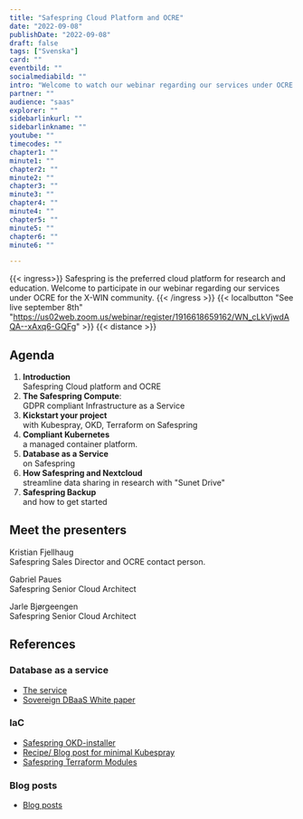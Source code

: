 ```yaml
---
title: "Safespring Cloud Platform and OCRE"
date: "2022-09-08"
publishDate: "2022-09-08"
draft: false
tags: ["Svenska"]
card: ""
eventbild: ""
socialmediabild: ""
intro: "Welcome to watch our webinar regarding our services under OCRE for the X-WIN community."
partner: ""
audience: "saas"
explorer: ""
sidebarlinkurl: ""
sidebarlinkname: ""
youtube: ""
timecodes: ""
chapter1: ""
minute1: ""
chapter2: ""
minute2: ""
chapter3: ""
minute3: ""
chapter4: ""
minute4: ""
chapter5: ""
minute5: ""
chapter6: ""
minute6: ""

---
```


{{< ingress>}}
Safespring is the preferred cloud platform for research and education. Welcome to participate in our webinar regarding our services under OCRE for the X-WIN community.
{{< /ingress >}}
{{< localbutton "See live september 8th" "https://us02web.zoom.us/webinar/register/1916618659162/WN_cLkVjwdAQA--xAxq6-GQFg" >}}
{{< distance >}}

## Agenda

1. **Introduction**  
Safespring Cloud platform and OCRE
2. **The Safespring Compute**:  
GDPR compliant Infrastructure as a Service
3. **Kickstart your project**  
with Kubespray, OKD, Terraform on Safespring
1. **Compliant Kubernetes**  
a managed container platform.
4. **Database as a Service**  
on Safespring
5. **How Safespring and Nextcloud**  
streamline data sharing in research with "Sunet Drive"
6. **Safespring Backup**  
and how to get started

## Meet the presenters

Kristian Fjellhaug  
Safespring Sales Director and OCRE contact person.

Gabriel Paues  
Safespring Senior Cloud Architect

Jarle Bjørgeengen  
Safespring Senior Cloud Architect

## References
### Database as a service
- [The service](https://severalnines.com/ccx/)
- [Sovereign DBaaS White paper](https://severalnines.com/sovereign-dbaas/)

### IaC

- [Safespring OKD-installer](https://github.com/safespring-community/utilities/tree/main/okd)
- [Recipe/ Blog post for minimal Kubespray](https://www.safespring.com/blogg/2022-08-kubespray-minimal/)
- [Safespring Terraform Modules](https://github.com/safespring-community/terraform-modules)

### Blog posts
- [Blog posts](https://www.safespring.com/blogg/)
